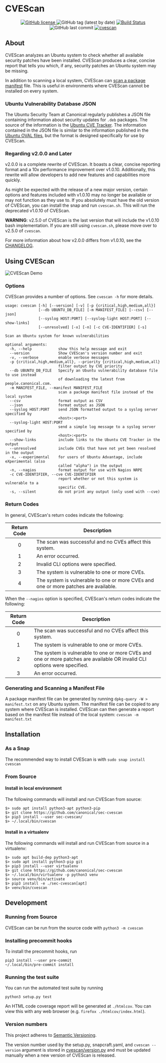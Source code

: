 # CVEScan

<p align="center">
	<a href="https://github.com/canonical/sec-cvescan">
		<img alt="GitHub license" src="https://img.shields.io/github/license/canonical/sec-cvescan">
	</a>
	<img src="https://img.shields.io/github/v/tag/canonical/sec-cvescan" alt="GitHub tag (latest by date)">
	<a href="https://travis-ci.org/canonical/sec-cvescan">
		<img src="https://travis-ci.org/canonical/sec-cvescan.svg?branch=master" alt="Build Status">
	</a>
	<img alt="GitHub last commit" src="https://img.shields.io/github/last-commit/canonical/sec-cvescan">
	<a href="https://snapcraft.io/cvescan">
		<img src="https://snapcraft.io//cvescan/badge.svg" alt="cvescan">
	</a>
</p>

## About

CVEScan analyzes an Ubuntu system to check whether all available security
patches have been installed. CVEScan produces a clear, concise report that
tells you which, if any, security patches an Ubuntu system may be missing.

In addition to scanning a local system, CVEScan can [scan a package
manifest](#generating-and-scanning-a-manifest-file) file. This is useful in
environments where CVEScan cannot be installed on every system.

### Ubuntu Vulnerability Database JSON

The Ubuntu Security Team at Canonical regularly publishes a JSON file
containing information about security updates for `.deb` packages. The source of
the information is the [Ubuntu CVE
Tracker](https://people.canonical.com/~ubuntu-security/cve/). The information
contained in the JSON file is similar to the information published in the
[Ubuntu OVAL files](https://people.canonical.com/~ubuntu-security/oval/), but
the format is designed specifically for use by CVEScan.

### Regarding v2.0.0 and Later
v2.0.0 is a complete rewrite of CVEScan. It boasts a clear, concise reporting
format and a 10x performance improvement over v1.0.10. Additionally, this
rewrite will allow developers to add new features and capabilities more
quickly.

As might be expected with the release of a new major version, certain options
and features included with v1.0.10 may no longer be available or may not
function as they use to. If you absolutely must have the old version of
CVEScan, you can install the snap and run `cvescan.sh`. This will run the
deprecated v1.0.10 of CVEScan.

**WARNING**: v2.5.0 of CVEScan is the last version that will include the v1.0.10
bash implementation. If you are still using `cvescan.sh`, please move over to
v2.5.0 of `cvescan`.

For more information about how v2.0.0 differs from v1.0.10, see the
[CHANGELOG](./CHANGELOG.md).

## Using CVEScan

![CVEScan Demo](cvescan_demo.gif)


### Options
CVEScan provides a number of options. See `cvescan -h` for more details.

```
usage: cvescan [-h] [--version] [-v] [-p {critical,high,medium,all}]
               [--db UBUNTU_DB_FILE] [-m MANIFEST_FILE] [--csv] [--json]
               [--syslog HOST:PORT] [--syslog-light HOST:PORT] [--show-links]
               [--unresolved] [-x] [-n] [-c CVE-IDENTIFIER] [-s]

Scan an Ubuntu system for known vulnerabilities

optional arguments:
  -h, --help            show this help message and exit
  --version             Show CVEScan's version number and exit
  -v, --verbose         enable verbose messages
  -p {critical,high,medium,all}, --priority {critical,high,medium,all}
                        filter output by CVE priority
  --db UBUNTU_DB_FILE   Specify an Ubuntu vulnerability database file to use instead
                        of downloading the latest from people.canonical.com.
  -m MANIFEST_FILE, --manifest MANIFEST_FILE
                        scan a package manifest file instead of the local system
  --csv                 format output as CSV
  --json                format output as JSON
  --syslog HOST:PORT    send JSON formatted output to a syslog server specified by
                        <host>:<port>
  --syslog-light HOST:PORT
                        send a simple log message to a syslog server specified by
                        <host>:<port>
  --show-links          include links to the Ubuntu CVE Tracker in the output
  --unresolved          include CVEs that have not yet been resolved in the output
  -x, --experimental    for users of Ubuntu Advantage, include eXperimental (also
                        called "alpha") in the output
  -n, --nagios          format output for use with Nagios NRPE
  -c CVE-IDENTIFIER, --cve CVE-IDENTIFIER
                        report whether or not this system is vulnerable to a
                        specific CVE.
  -s, --silent          do not print any output (only used with --cve)
```

### Return Codes

In general, CVEScan's return codes indicate the following:

| Return Code | Description|
| :---: | --- |
|0| The scan was successful and no CVEs affect this system.|
|1| An error occurred.|
|2| Invalid CLI options were specified.|
|3| The system is vulnerable to one or more CVEs.|
|4| The system is vulnerable to one or more CVEs and one or more patches are available.|

When the `--nagios` option is specified, CVEScan's return codes indicate the following:

| Return Code | Description|
| :---: | --- |
|0| The scan was successful and no CVEs affect this system.|
|1| The system is vulnerable to one or more CVEs.|
|2| The system is vulnerable to one or more CVEs and one or more patches are available OR invalid CLI options were specified.|
|3| An error occurred.|

### Generating and Scanning a Manifest File

A package manifest file can be generated by running
`dpkg-query -W > manifest.txt` on any Ubuntu system. The manifest file can be
copied to any system where CVEScan is installed. CVEScan can then generate
a report based on the manifest file instead of the local system: `cvescan -m
manifest.txt`

## Installation

### As a Snap

The recommended way to install CVEScan is with `sudo snap install cvescan`

### From Source

#### Install in local environment
The following commands will install and run CVEScan from source:

```
$> sudo apt install python3-apt python3-pip
$> git clone https://github.com/canonical/sec-cvescan
$> pip3 install --user sec-cvescan/
$> ~/.local/bin/cvescan
```

#### Install in a virtualenv
The following commands will install and run CVEScan from source in a virtualenv:

```
$> sudo apt build-dep python3-apt
$> sudo apt install python3-pip git
$> pip3 install --user virtualenv
$> git clone https://github.com/canonical/sec-cvescan
$> ~/.local/bin/virtualenv -p python3 venv
$> source venv/bin/activate
$> pip3 install -e ./sec-cvescan[apt]
$> venv/bin/cvescan
```

## Development

### Running from Source

CVEScan can be run from the source code with `python3 -m cvescan`

### Installing precommit hooks

To install the precommit hooks, run

    pip3 install --user pre-commit
    ~/.local/bin/pre-commit install

### Running the test suite

You can run the automated test suite by running

    python3 setup.py test

An HTML code coverage report will be generated at `./htmlcov`. You can view
this with any web browser (e.g. `firefox ./htmlcov/index.html`).

### Version numbers
This project adheres to [Semantic Versioning](https://semver.org/spec/v2.0.0.html).

The version number used by the setup.py, snapcraft.yaml, and `cvescan
--version` argument is stored in [cvescan/version.py](./cvescan/version.py) and
must be updated manually when a new version of CVEScan is released.
